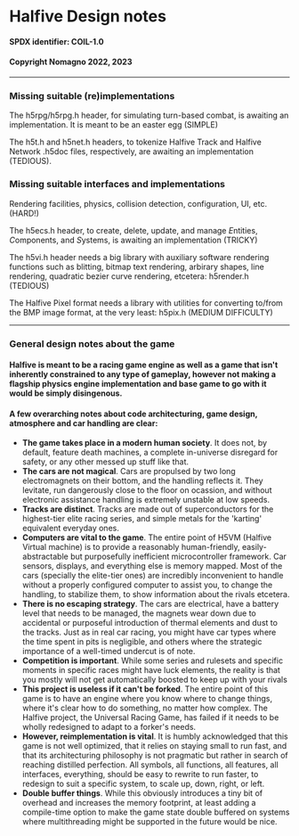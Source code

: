# Halfive Design notes

#### SPDX identifier: COIL-1.0
#### Copyright Nomagno 2022, 2023

***
### Missing suitable (re)implementations
The h5rpg/h5rpg.h header, for simulating turn-based combat, is awaiting an implementation. It is meant to be an easter egg (SIMPLE)


The h5t.h and h5net.h headers, to tokenize Halfive Track and Halfive Network .h5doc files, respectively, are awaiting an implementation (TEDIOUS).

### Missing suitable interfaces and implementations

Rendering facilities, physics, collision detection, configuration, UI, etc. (HARD!)

The h5ecs.h header, to create, delete, update, and manage *E*ntities, *C*omponents, and *S*ystems, is awaiting an implementation (TRICKY)

The h5vi.h header needs a big library with auxiliary software rendering functions such as blitting,
bitmap text rendering, arbirary shapes, line rendering, quadratic bezier curve rendering, etcetera:  h5render.h (TEDIOUS)

The Halfive Pixel format needs a library with utilities for converting to/from the BMP image format, at the very least: h5pix.h (MEDIUM DIFFICULTY)


***
### General design notes about the game
#### Halfive is meant to be a racing game engine as well as a game that isn't inherently constrained to any type of gameplay, however not making a flagship physics engine implementation and base game to go with it would be simply disingenous.
#### A few overarching notes about code architecturing, game design, atmosphere and car handling are clear:

- **The game takes place in a modern human society**. It does not, by default, feature death machines, a complete in-universe disregard for safety, or any other messed up stuff like that.
- **The cars are not magical**. Cars are propulsed by two long electromagnets on their bottom, and the handling reflects it. They levitate, run dangerously close to the floor on ocassion, and without electronic assistance handling is extremely unstable at low speeds.
- **Tracks are distinct**. Tracks are made out of superconductors for the highest-tier elite racing series, and simple metals for the 'karting' equivalent everyday ones.
- **Computers are vital to the game**. The entire point of H5VM (Halfive Virtual machine) is to provide a reasonably human-friendly, easily-abstractable but purposefully inefficient microcontroller framework. Car sensors, displays, and everything else is memory mapped. Most of the cars (specially the elite-tier ones) are incredibly inconvenient to handle without a properly configured computer to assist you, to change the handling, to stabilize them, to show information about the rivals etcetera.
- **There is no escaping strategy**. The cars are electrical, have a battery level that needs to
be managed, the magnets wear down due to accidental or purposeful introduction of thermal elements
and dust to the tracks. Just as in real car racing, you might have car types where the time spent in
pits is negligible, and others where the strategic importance of a well-timed undercut is of note.
- **Competition is important**. While some series and rulesets and specific moments in specific
races might have luck elements, the reality is that you mostly will not get automatically boosted to keep up with your rivals
- **This project is useless if it can't be forked**. The entire point of this game is to have an engine where you know where to change things, where it's clear how to do something, no matter how complex. The Halfive project, the Universal Racing Game, has failed if it needs to be wholly redesigned to adapt to a forker's needs.
- **However, reimplementation is vital**. It is humbly acknowledged that this game is not well optimized, that it relies on staying small to run fast, and that its architecturing philosophy is not pragmatic but rather in search of reaching distilled perfection. All symbols, all functions, all features, all interfaces, everything, should be easy to rewrite to run faster, to redesign to suit a specific system, to scale up, down, right, or left.
- **Double buffer things**. While this obviously introduces a tiny bit of overhead and increases the memory footprint, at least adding a compile-time option to make the game state double buffered on systems where multithreading might be supported in the future would be nice.
